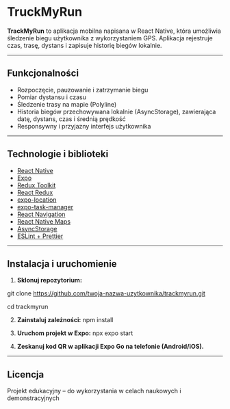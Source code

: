 # TruckMyRun

**TrackMyRun** to aplikacja mobilna napisana w React Native, która umożliwia śledzenie biegu użytkownika z wykorzystaniem GPS. Aplikacja rejestruje czas, trasę, dystans i zapisuje historię biegów lokalnie.

---

## Funkcjonalności

- Rozpoczęcie, pauzowanie i zatrzymanie biegu
- Pomiar dystansu i czasu
- Śledzenie trasy na mapie (Polyline)
- Historia biegów przechowywana lokalnie (AsyncStorage), zawierająca datę, dystans, czas i średnią prędkość
- Responsywny i przyjazny interfejs użytkownika

---

## Technologie i biblioteki

- [React Native](https://reactnative.dev/)
- [Expo](https://expo.dev/)
- [Redux Toolkit](https://redux-toolkit.js.org/)
- [React Redux](https://react-redux.js.org/)
- [expo-location](https://docs.expo.dev/versions/latest/sdk/location/)
- [expo-task-manager](https://docs.expo.dev/versions/latest/sdk/task-manager/)
- [React Navigation](https://reactnavigation.org/)
- [React Native Maps](https://github.com/react-native-maps/react-native-maps)
- [AsyncStorage](https://react-native-async-storage.github.io/async-storage/)
- [ESLint + Prettier](https://eslint.org/)

---

## Instalacja i uruchomienie

1. **Sklonuj repozytorium:**
   
git clone https://github.com/twoja-nazwa-uzytkownika/trackmyrun.git

cd trackmyrun

2. **Zainstaluj zależności:**
npm install

3. **Uruchom projekt w Expo:**
   npx expo start
   
4. **Zeskanuj kod QR w aplikacji Expo Go na telefonie (Android/iOS).**
   
---
## Licencja
Projekt edukacyjny – do wykorzystania w celach naukowych i demonstracyjnych

